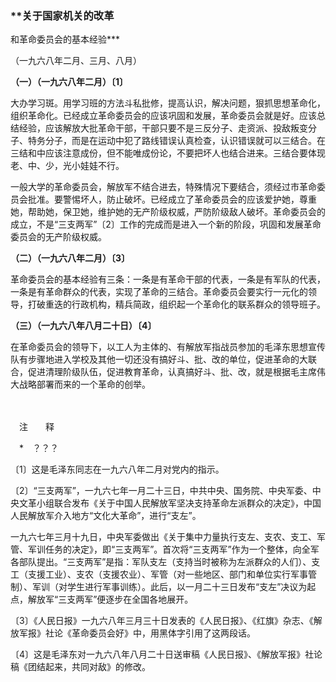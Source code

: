 ### **关于国家机关的改革  
和革命委员会的基本经验**\*

（一九六八年二月、三月、八月）

**（一）（一九六八年二月）〔1〕**

大办学习斑。用学习班的方法斗私批修，提高认识，解决问题，狠抓思想革命化，组织革命化。已经成立革命委员会的应该巩固和发展，革命委员会就是好。应该总结经验，应该解放大批革命干部，干部只要不是三反分子、走资派、投敌叛变分子、特务分子，而是在运动中犯了路线错误认真检查，认识错误就可以三结合。在三结和中应该注意成份，但不能唯成份论，不要把坏人也结合进来。三结合要体现老、中、少，光小娃娃不行。

一般大学的革命委员会，解放军不结合进去，特殊情况下要结合，须经过市革命委员会批准。要警惕坏人，防止破坏。已经成立了革命委员会的应该爱护她，尊重她，帮助她，保卫她，维护她的无产阶级权威，严防阶级敌人破坏。革命委员会的成立，不是“三支两军”〔2〕工作的完成而是进入一个新的阶段，巩固和发展革命委员会的无产阶级权威。

**（二）（一九六八年二月）〔3〕**

革命委员会的基本经验有三条：一条是有革命干部的代表，一条是有军队的代表，一条是有革命群众的代表，实现了革命的三结合。革命委员会要实行一元化的领导，打破重迭的行政机构，精兵简政，组织起一个革命化的联系群众的领导班子。

**（三）（一九六八年八月二十日）〔4〕**

在革命委员会的领导下，以工人为主体的、有解放军指战员参加的毛泽东思想宣传队有步骤地进入学校及其他一切还没有搞好斗、批、改的单位，促进革命的大联合，促进清理阶级队伍，促进教育革命，认真搞好斗、批、改，就是根据毛主席伟大战略部署而来的一个革命的创举。

　　

　注　　释　

　\*　？？？

〔1〕这是毛泽东同志在一九六八年二月对党内的指示。

〔2〕“三支两军”，一九六七年一月二十三日，中共中央、国务院、中央军委、中央文革小组联合发布《关于中国人民解放军坚决支持革命左派群众的决定》，中国人民解放军介入地方“文化大革命”，进行“支左”。

一九六七年三月十九日，中央军委做出《关于集中力量执行支左、支农、支工、军管、军训任务的决定》，即“三支两军”。首次将“三支两军”作为一个整体，向全军各部队提出。“三支两军”是指：军队支左（支持当时被称为左派群众的人们）、支工（支援工业）、支农（支援农业）、军管（对一些地区、部门和单位实行军事管制）、军训（对学生进行军事训练）。此后，以一月二十三日发布“支左”决议为起点，解放军“三支两军”便逐步在全国各地展开。

〔3〕《人民日报》一九六八年三月三十日发表的《人民日报》、《红旗》杂志、《解放军报》社论《革命委员会好》中，用黑体字引用了这两段话。

〔4〕这是毛泽东对一九六八年八月二十日送审稿《人民日报》、《解放军报》社论稿《团结起来，共同对敌》的修改。